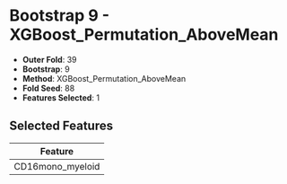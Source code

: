 # Bootstrap 9 - XGBoost_Permutation_AboveMean

- **Outer Fold**: 39
- **Bootstrap**: 9
- **Method**: XGBoost_Permutation_AboveMean
- **Fold Seed**: 88
- **Features Selected**: 1

## Selected Features

| Feature |
|---------|
| CD16mono_myeloid |
